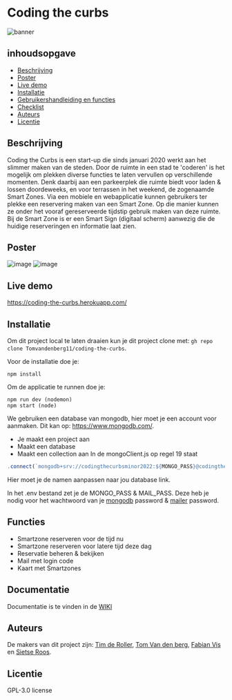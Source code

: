 # Coding the curbs
![banner](https://user-images.githubusercontent.com/43068118/172828732-dd1d47bf-6812-4ca0-b564-d7a706adf77e.png)



## inhoudsopgave
* [Beschrijving](#beschrijving)
* [Poster](#poster)
* [Live demo](#live-demo)
* [Installatie](#installatie)
* [Gebruikershandleiding en functies](#gebruikershandleiding-en-functies)
* [Checklist](#checklist)
* [Auteurs](#auteurs)
* [Licentie](#licentie)


## Beschrijving
Coding the Curbs is een start-up die sinds januari 2020 werkt aan het slimmer maken van de steden. Door de ruimte in een stad te 'coderen' is het mogelijk om plekken diverse functies te laten vervullen op verschillende momenten. Denk daarbij aan een parkeerplek die ruimte biedt voor laden & lossen doordeweeks, en voor terrassen in het weekend, de zogenaamde Smart Zones. Via een mobiele en webapplicatie kunnen gebruikers ter plekke een reservering maken van een Smart Zone. Op die manier kunnen ze onder het vooraf gereserveerde tijdstip gebruik maken van deze ruimte. Bij de Smart Zone is er een Smart Sign (digitaal scherm) aanwezig die de huidige reserveringen en informatie laat zien.

## Poster
![image](https://user-images.githubusercontent.com/30145681/175009279-108f1ca3-005b-4711-8eaa-86f40af691dd.png) ![image](https://user-images.githubusercontent.com/30145681/175009334-da2614a5-fcf1-4964-921f-d48927fc71ad.png)


## Live demo
https://coding-the-curbs.herokuapp.com/

## Installatie
Om dit project local te laten draaien kun je dit project clone met: `gh repo clone Tomvandenberg11/coding-the-curbs`.

Voor de installatie doe je:
``` terminal 
npm install
```

Om de applicatie te runnen doe je:
``` terminal
npm run dev (nodemon)
npm start (node)
```

We gebruiken een database van mongodb, hier moet je een account voor aanmaken. Dit kan op: https://www.mongodb.com/. 
- Je maakt een project aan
- Maakt een database
- Maakt een collection aan
In de mongoClient.js op regel 19 staat
``` js 
.connect(`mongodb+srv://codingthecurbsminor2022:${MONGO_PASS}@codingthecurbs.ln7wtad.mongodb.net/?retryWrites=true&w=majority` 
```
Hier moet je de namen aanpassen naar jou database link.

In het .env bestand zet je de MONGO_PASS & MAIL_PASS. Deze heb je nodig voor het wachtwoord van je [mongodb](https://mongodb.com/) password & [mailer](https://github.com/Tomvandenberg11/coding-the-curbs/wiki/Node-Mailer) password.

## Functies
- Smartzone reserveren voor de tijd nu
- Smartzone reserveren voor latere tijd deze dag
- Reservatie beheren & bekijken
- Mail met login code
- Kaart met Smartzones

## Documentatie
Documentatie is te vinden in de [WIKI](https://github.com/Tomvandenberg11/coding-the-curbs/wiki)

## Auteurs 
De makers van dit project zijn: [Tim de Roller](https://github.com/maggness), [Tom Van den berg](https://github.com/Tomvandenberg11), [Fabian Vis](https://github.com/fabian-vis) en  [Sietse Roos](https://github.com/sietse333).


## Licentie
GPL-3.0 license
